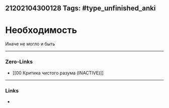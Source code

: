 21202104300128
Tags: #type_unfinished_anki 
---
# Необходимость

Иначе не могло и быть

---
### Zero-Links
- [[00 Критика чистого разума (INACTIVE)]]
---
### Links
-